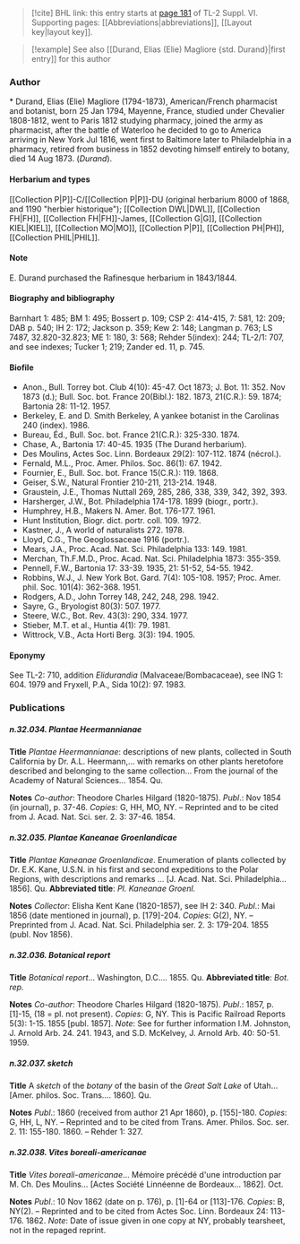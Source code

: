 > [!cite] BHL link: this entry starts at [page 181](https://www.biodiversitylibrary.org/item/103835#page/191/mode/1up) of TL-2 Suppl. VI.
> Supporting pages: [[Abbreviations|abbreviations]], [[Layout key|layout key]].

> [!example] See also [[Durand, Elias (Elie) Magliore {std. Durand}|first entry]] for this author

### Author

\* Durand, Elias (Elie) Magliore (1794-1873), American/French pharmacist and botanist, born 25 Jan 1794, Mayenne, France, studied under Chevalier 1808-1812, went to Paris 1812 studying pharmacy, joined the army as pharmacist, after the battle of Waterloo he decided to go to America arriving in New York Jul 1816, went first to Baltimore later to Philadelphia in a pharmacy, retired from business in 1852 devoting himself entirely to botany, died 14 Aug 1873. (*Durand*).

#### Herbarium and types

[[Collection P|P]]-C/[[Collection P|P]]-DU (original herbarium 8000 of 1868, and 1190 "herbier historique"); [[Collection DWL|DWL]], [[Collection FH|FH]], [[Collection FH|FH]]-James, [[Collection G|G]], [[Collection KIEL|KIEL]], [[Collection MO|MO]], [[Collection P|P]], [[Collection PH|PH]], [[Collection PHIL|PHIL]].

#### Note

E. Durand purchased the Rafinesque herbarium in 1843/1844.

#### Biography and bibliography

Barnhart 1: 485; BM 1: 495; Bossert p. 109; CSP 2: 414-415, 7: 581, 12: 209; DAB p. 540; IH 2: 172; Jackson p. 359; Kew 2: 148; Langman p. 763; LS 7487, 32.820-32.823; ME 1: 180, 3: 568; Rehder 5(index): 244; TL-2/1: 707, and see indexes; Tucker 1; 219; Zander ed. 11, p. 745.

#### Biofile

- Anon., Bull. Torrey bot. Club 4(10): 45-47. Oct 1873; J. Bot. 11: 352. Nov 1873 (d.); Bull. Soc. bot. France 20(Bibl.): 182. 1873, 21(C.R.): 59. 1874; Bartonia 28: 11-12. 1957.
- Berkeley, E. and D. Smith Berkeley, A yankee botanist in the Carolinas 240 (index). 1986.
- Bureau, Éd., Bull. Soc. bot. France 21(C.R.): 325-330. 1874.
- Chase, A., Bartonia 17: 40-45. 1935 (The Durand herbarium).
- Des Moulins, Actes Soc. Linn. Bordeaux 29(2): 107-112. 1874 (nécrol.).
- Fernald, M.L., Proc. Amer. Philos. Soc. 86(1): 67. 1942.
- Fournier, E., Bull. Soc. bot. France 15(C.R.): 119. 1868.
- Geiser, S.W., Natural Frontier 210-211, 213-214. 1948.
- Graustein, J.E., Thomas Nuttall 269, 285, 286, 338, 339, 342, 392, 393.
- Harsherger, J.W., Bot. Philadelphia 174-178. 1899 (biogr., portr.).
- Humphrey, H.B., Makers N. Amer. Bot. 176-177. 1961.
- Hunt Institution, Biogr. dict. portr. coll. 109. 1972.
- Kastner, J., A world of naturalists 272. 1978.
- Lloyd, C.G., The Geoglossaceae 1916 (portr.).
- Mears, J.A., Proc. Acad. Nat. Sci. Philadelphia 133: 149. 1981.
- Merchan, Th.F.M.D., Proc. Acad. Nat. Sci. Philadelphia 1873: 355-359.
- Pennell, F.W., Bartonia 17: 33-39. 1935, 21: 51-52, 54-55. 1942.
- Robbins, W.J., J. New York Bot. Gard. 7(4): 105-108. 1957; Proc. Amer. phil. Soc. 101(4): 362-368. 1951.
- Rodgers, A.D., John Torrey 148, 242, 248, 298. 1942.
- Sayre, G., Bryologist 80(3): 507. 1977.
- Steere, W.C., Bot. Rev. 43(3): 290, 334. 1977.
- Stieber, M.T. et al., Huntia 4(1): 79. 1981.
- Wittrock, V.B., Acta Horti Berg. 3(3): 194. 1905.

#### Eponymy

See TL-2: 710, addition *Elidurandia* (Malvaceae/Bombacaceae), see ING 1: 604. 1979 and Fryxell, P.A., Sida 10(2): 97. 1983.

### Publications

##### n.32.034. Plantae Heermannianae

**Title**
*Plantae Heermannianae*: descriptions of new plants, collected in South California by Dr. A.L. Heermann,... with remarks on other plants heretofore described and belonging to the same collection... From the journal of the Academy of Natural Sciences... 1854. Qu.

**Notes**
*Co-author*: Theodore Charles Hilgard (1820-1875).
*Publ*.: Nov 1854 (in journal), p. 37-46. *Copies*: G, HH, MO, NY. – Reprinted and to be cited from J. Acad. Nat. Sci. ser. 2. 3: 37-46. 1854.

##### n.32.035. Plantae Kaneanae Groenlandicae

**Title**
*Plantae Kaneanae Groenlandicae*. Enumeration of plants collected by Dr. E.K. Kane, U.S.N. in his first and second expeditions to the Polar Regions, with descriptions and remarks ... \[J. Acad. Nat. Sci. Philadelphia... 1856\]. Qu.
**Abbreviated title**: *Pl. Kaneanae Groenl.*

**Notes**
*Collector*: Elisha Kent Kane (1820-1857), see IH 2: 340.
*Publ*.: Mai 1856 (date mentioned in journal), p. \[179\]-204. *Copies*: G(2), NY. – Preprinted from J. Acad. Nat. Sci. Philadelphia ser. 2. 3: 179-204. 1855 (publ. Nov 1856).

##### n.32.036. Botanical report

**Title**
*Botanical report*... Washington, D.C.... 1855. Qu.
**Abbreviated title**: *Bot. rep.*

**Notes**
*Co-author*: Theodore Charles Hilgard (1820-1875).
*Publ*.: 1857, p. \[1\]-15, (18 = pl. not present). *Copies*: G, NY. This is Pacific Railroad Reports 5(3): 1-15. 1855 \[publ. 1857\].
*Note*: See for further information I.M. Johnston, J. Arnold Arb. 24. 241. 1943, and S.D. McKelvey, J. Arnold Arb. 40: 50-51. 1959.

##### n.32.037. sketch

**Title**
A *sketch* of the *botany* of the basin of the *Great Salt Lake* of Utah... \[Amer. philos. Soc. Trans.... 1860\]. Qu.

**Notes**
*Publ*.: 1860 (received from author 21 Apr 1860), p. \[155\]-180. *Copies*: G, HH, L, NY. – Reprinted and to be cited from Trans. Amer. Philos. Soc. ser. 2. 11: 155-180. 1860. – Rehder 1: 327.

##### n.32.038. Vites boreali-americanae

**Title**
*Vites boreali-americanae*... Mémoire précédé d'une introduction par M. Ch. Des Moulins... \[Actes Société Linnéenne de Bordeaux... 1862\]. Oct.

**Notes**
*Publ*.: 10 Nov 1862 (date on p. 176), p. \[1\]-64 or \[113\]-176. *Copies*: B, NY(2). – Reprinted and to be cited from Actes Soc. Linn. Bordeaux 24: 113-176. 1862.
*Note*: Date of issue given in one copy at NY, probably tearsheet, not in the repaged reprint.

